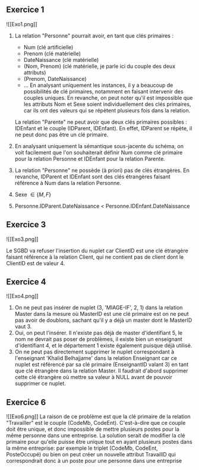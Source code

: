 ## Exercice 1

![[Exo1.png]]

1. La relation "Personne" pourrait avoir, en tant que clés primaires :
   - Num (clé artificielle)
   - Prenom (clé matérielle)
   - DateNaissance (clé matérielle)
   - (Nom, Prenom) (clé matérielle, je parle ici du couple des deux attributs)
   - (Prenom, DateNaissance)
   - ...
   En analysant uniquement les instances, il y a beaucoup de possibilités de clé primaires, notamment en faisant intervenir des couples uniques.
   En revanche, on peut noter qu'il est impossible que les attributs Nom et Sexe soient individuellement des clés primaires, car ils ont des valeurs qui se répètent plusieurs fois dans la relation.
   
   La relation "Parente" ne peut avoir que deux clés primaires possibles : IDEnfant et le couple (IDParent, IDEnfant). En effet, IDParent se répète, il ne peut donc pas être un clé primaire.
   
2. En analysant uniquement la sémantique sous-jacente du schéma, on voit facilement que l'on souhaiterait définir Num comme clé primaire pour la relation Personne et IDEnfant pour la relation Parente.
   
3.  La relation "Personne" ne possède (à priori) pas de clés étrangères. En revanche, IDParent et IDEnfant sont des clés étrangères faisant référence à Num dans la relation Personne.
   
4. Sexe $\in \{ M , F \}$
   
5. Personne.IDParent.DateNaissance < Personne.IDEnfant.DateNaissance
   

## Exercice 3

![[Exo3.png]]

Le SGBD va refuser l'insertion du nuplet car ClientID est une clé étrangère faisant référence à la relation Client, qui ne contient pas de client dont le ClientID est de valeur 4.

## Exercice 4

![[Exo4.png]]

1. On ne peut pas insérer de nuplet (3, 'MIAGE-IF', 2, 1) dans la relation Master dans la mesure où MasterID est une clé primaire est on ne peut pas avoir de doublons, sachant qu'il y a déjà un master dont le MasterID vaut 3.
2. Oui, on peut l'insérer. Il n'existe pas déjà de master d'identifiant 5, le nom ne devrait pas poser de problèmes, il existe bien un enseignant d'identifiant 4, et le département 1 existe également puisque déjà utilisé. 
3. On ne peut pas directement supprimer le nuplet correspondant à l'enseignant 'Khalid Belhajjame' dans la relation Enseignant car ce nuplet est référencé par sa clé primaire (EnseignantID valant 3) en tant que clé étrangère dans la relation Master.
   Il faudrait d'abord supprimer cette clé étrangère où mettre sa valeur à NULL avant de pouvoir supprimer ce nuplet.
## Exercice 6

![[Exo6.png]]
La raison de ce problème est que la clé primaire de la relation "Travailler" est le couple (CodeMb, CodeEnt). C'est-à-dire que ce couple doit être unique, et donc impossible de mettre plusieurs postes pour la même personne dans une entreprise.
La solution serait de modifier la clé primaire pour qu'elle puisse être unique tout en ayant plusieurs postes dans la même entreprise: par exemple le triplet (CodeMb, CodeEnt, PosteOccupé) ou bien on peut créer un nouvelle attribut TravailID qui correspondrait donc à un poste pour une personne dans une entreprise 